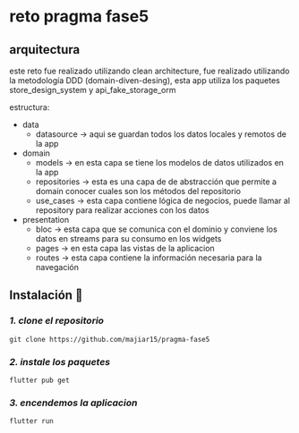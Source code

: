 # reto pragma fase5

## arquitectura

este reto fue realizado utilizando clean architecture, fue realizado utilizando la metodología DDD (domain-diven-desing), esta app utiliza los paquetes store_design_system y api_fake_storage_orm

estructura:
- data
    - datasource -> aqui se guardan todos los datos locales y remotos de la app
- domain
    - models -> en esta capa se tiene los modelos de datos utilizados en la app
    - repositories -> esta es una capa de de abstracción que permite a domain conocer cuales son los métodos del repositorio
    - use_cases -> esta capa contiene lógica de negocios, puede llamar al repository para realizar acciones con los datos
- presentation
    - bloc -> esta capa que se comunica con el dominio y conviene los datos en streams para su consumo en los widgets
    - pages -> en esta capa las vistas de la aplicacion
    - routes -> esta capa contiene la información necesaria para la navegación

## Instalación 🔧

### _1. clone el repositorio_

```
git clone https://github.com/majiar15/pragma-fase5
```

### _2. instale los paquetes_

```
flutter pub get
```

### _3. encendemos la aplicacion_

```
flutter run
```
